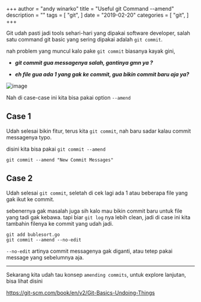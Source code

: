+++
author = "andy winarko"
title = "Useful git Command --amend"
description = ""
tags = [
    "git",
]
date = "2019-02-20"
categories = [
    "git",
]
+++

Git udah pasti jadi tools sehari-hari yang dipakai software developer, salah satu command git basic yang sering dipakai adalah  `git commit`.

nah problem yang muncul kalo pake `git commit` biasanya kayak gini,

* ***git commit gua messagenya salah, gantinya gmn ya ?***

* ***eh file gua ada 1 yang gak ke commit, gua bikin commit baru aja ya?***

![image](/img/wait.jpg)

Nah di case-case ini kita bisa pakai option `--amend`

## Case 1

Udah selesai bikin fitur, terus kita `git commit`, nah baru sadar kalau commit messagenya typo. 

disini kita bisa pakai `git commit --amend`

```
git commit --amend "New Commit Messages"
```

## Case 2

Udah selesai `git commit`, seletah di cek lagi ada 1 atau beberapa file yang gak ikut ke commit.

sebenernya gak masalah juga sih kalo mau bikin commit baru untuk file yang tadi gak kebawa. tapi biar `git log` nya lebih clean, jadi di case ini kita tambahin filenya ke commit yang udah jadi.

```
git add bublesort.go
git commit --amend --no-edit
```

`--no-edit` artinya commit messagenya gak diganti, atau tetep pakai message yang sebelumnya aja.

---
Sekarang kita udah tau konsep `amending commits`, untuk explore lanjutan, bisa lihat disini 

https://git-scm.com/book/en/v2/Git-Basics-Undoing-Things
